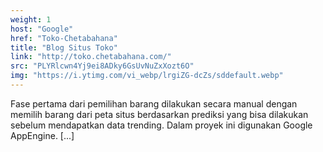 ```yaml
---
weight: 1
host: "Google"
href: "Toko-Chetabahana"
title: "Blog Situs Toko"
link: "http://toko.chetabahana.com/"
src: "PLYRlcwn4Yj9ei8ADky6GsUvNuZxXozt6O"
img: "https://i.ytimg.com/vi_webp/lrgiZG-dcZs/sddefault.webp"
---
```

Fase pertama dari pemilihan barang dilakukan secara manual dengan memilih barang dari peta situs berdasarkan prediksi yang bisa dilakukan sebelum mendapatkan data trending. Dalam proyek ini digunakan Google AppEngine.  [...]
